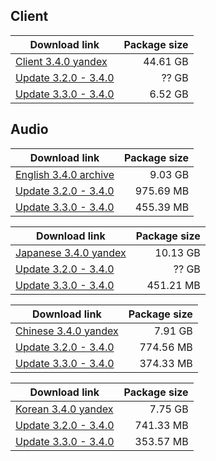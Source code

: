 ## Client

| Download link | Package size |
| ------------- | ------------:|
| [Client 3.4.0 yandex](https://is.gd/qhA9yt) | 44.61 GB |
| [Update 3.2.0 - 3.4.0](https://autopatchhk.yuanshen.com/client_app/update/hk4e_global/10/game_3.2.0_3.4.0_hdiff_2Tv5e1BCLFnW0dPG.zip) | ?? GB |
| [Update 3.3.0 - 3.4.0](https://archive.org/download/genshin-impact-3.3.0-to-3.4.0/game_3.3.0_3.4.0_hdiff_IxKGMXhCLzZAJqUm.zip) | 6.52 GB |


## Audio

| Download link | Package size |
| ------------- | ------------:|
| [English 3.4.0 archive](https://archive.org/download/hk4e_audio_englishus_3.4.0/Audio_English%28US%29_3.4.0.zip) | 9.03 GB |
| [Update 3.2.0 - 3.4.0](https://autopatchhk.yuanshen.com/client_app/update/hk4e_global/10/en-us_3.2.0_3.4.0_hdiff_Onc2ZSWqiHMLh80p.zip) | 975.69 MB |
| [Update 3.3.0 - 3.4.0](https://autopatchhk.yuanshen.com/client_app/update/hk4e_global/10/en-us_3.3.0_3.4.0_hdiff_kXarZuSHnoEYzWiq.zip) | 455.39 MB |

| Download link | Package size |
| ------------- | ------------:|
| [Japanese 3.4.0 yandex](https://is.gd/MdVD2a) | 10.13 GB |
| [Update 3.2.0 - 3.4.0](https://autopatchhk.yuanshen.com/client_app/update/hk4e_global/10/ja-jp_3.2.0_3.4.0_hdiff_QUa8erWEPHFwgGvc) | ?? GB |
| [Update 3.3.0 - 3.4.0](https://autopatchhk.yuanshen.com/client_app/update/hk4e_global/10/ja-jp_3.3.0_3.4.0_hdiff_4RnJjQLArch3yGOt.zip) | 451.21 MB |

| Download link | Package size |
| ------------- | ------------:|
| [Chinese 3.4.0 yandex](https://is.gd/mECe3M) | 7.91 GB |
| [Update 3.2.0 - 3.4.0](https://autopatchhk.yuanshen.com/client_app/update/hk4e_global/10/zh-cn_3.2.0_3.4.0_hdiff_sJLa0SElyqR5dFBo.zip) | 774.56 MB |
| [Update 3.3.0 - 3.4.0](https://autopatchhk.yuanshen.com/client_app/update/hk4e_global/10/zh-cn_3.3.0_3.4.0_hdiff_CwIhpT8VfBUqlSEg.zip) | 374.33 MB |

| Download link | Package size |
| ------------- | ------------:|
| [Korean 3.4.0 yandex](https://is.gd/HOWyUx) | 7.75 GB |
| [Update 3.2.0 - 3.4.0](https://autopatchhk.yuanshen.com/client_app/update/hk4e_global/10/ko-kr_3.2.0_3.4.0_hdiff_u1pfvG0C8lakLRKT.zip) | 741.33 MB |
| [Update 3.3.0 - 3.4.0](https://autopatchhk.yuanshen.com/client_app/update/hk4e_global/10/ko-kr_3.3.0_3.4.0_hdiff_j3fribpBSCJaMUnE.zip) | 353.57 MB |
